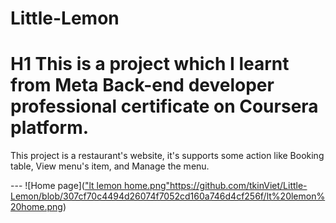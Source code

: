 # Little-Lemon
# H1 This is a project which I learnt from Meta Back-end developer professional certificate on Coursera platform.
This project is a restaurant's website, it's supports some action like Booking table, View menu's item, and Manage the menu.

--- ![Home page](["lt lemon home.png"](https://github.com/tkinViet/Little-Lemon/blob/307cf70c4494d26074f7052cd160a746d4cf256f/lt%20lemon%20home.png)https://github.com/tkinViet/Little-Lemon/blob/307cf70c4494d26074f7052cd160a746d4cf256f/lt%20lemon%20home.png)  

